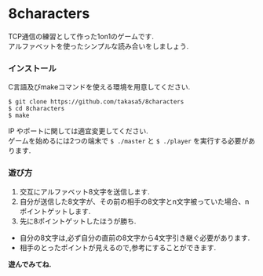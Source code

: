 # 8characters
TCP通信の練習として作った1on1のゲームです.\
アルファベットを使ったシンプルな読み合いをしましょう.
### インストール
C言語及びmakeコマンドを使える環境を用意してください. 
```
$ git clone https://github.com/takasa5/8characters
$ cd 8characters
$ make
```
IP やポートに関しては適宜変更してください.\
ゲームを始めるには2つの端末で
`$ ./master`
と
`$ ./player`
を実行する必要があります.
### 遊び方

1. 交互にアルファベット8文字を送信します.
2. 自分が送信した8文字が、その前の相手の8文字とn文字被っていた場合、nポイントゲットします.
3. 先に8ポイントゲットしたほうが勝ち.

- 自分の8文字は,必ず自分の直前の8文字から4文字引き継ぐ必要があります.
- 相手のとったポイントが見えるので,参考にすることができます.

**遊んでみてね.**
